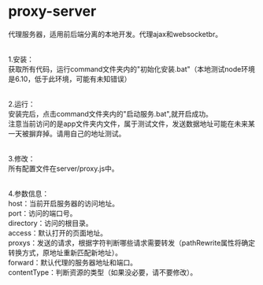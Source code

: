 # proxy-server
代理服务器，适用前后端分离的本地开发。代理ajax和websocketbr。<br /><br />

1.安装：<br />
获取所有代码，运行command文件夹内的"初始化安装.bat"（本地测试node环境是6.10，低于此环境，可能有未知错误）<br /><br />

2.运行：<br />
安装完后，点击command文件夹内的"启动服务.bat",就开启成功。<br />
注意当前访问的是app文件夹内文件，属于测试文件，发送数据地址可能在未来某一天被摒弃掉。请用自己的地址测试。<br /><br />

3.修改：<br />
所有配置文件在server/proxy.js中。<br /><br />

4.参数信息：<br />
host：当前开启服务器的访问地址。<br />
port：访问的端口号。<br />
directory：访问的根目录。<br />
access：默认打开的页面地址。<br />
proxys：发送的请求，根据字符判断哪些请求需要转发（pathRewrite属性将确定转换方式，原地址重新匹配新地址）。<br />
forward：默认代理的服务器地址和端口。<br />
contentType：判断资源的类型（如果没必要，请不要修改）。<br />
